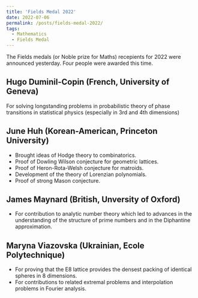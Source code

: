 ```yaml
---
title: 'Fields Medal 2022'
date: 2022-07-06
permalink: /posts/fields-medal-2022/
tags:
  - Mathematics
  - Fields Medal
---
```

The Fields medals (or Noble prize for Maths) recepients for 2022 were announced yesterday. Four people were awarded this time. 

## Hugo Duminil-Copin (French, University of Geneva)
For solving longstanding problems in probabilistic theory of phase transitions in statistical physics (especially in 3rd and 4th dimensions)

## June Huh (Korean-American, Princeton University)
- Brought ideas of Hodge theory to combinatorics. <br />
- Proof of Dowling Wilson conjecture for geometric lattices. <br />
- Proof of Heron-Rota-Welsh conjecture for matroids. <br />
- Development of the theory of Lorenzian polynomials. <br />
- Proof of  strong Mason conjecture. <br />

## James Maynard (British, Unversity of Oxford)
- For contribution to analytic number theory which led to advances in the understanding of the structure of prime numbers and in the Diphantine approximation.

## Maryna Viazovska (Ukrainian, Ecole Polytechnique)
- For proving that the E8 lattice provides the densest packing of identical spheres in 8 dimensions. <br/>
- For contributions to related extremal problems and interpolation problems in Fourier analysis.

<!--- To disable scheduling of future posts, edit `config.yml` and set `future: false`.   ---> 
